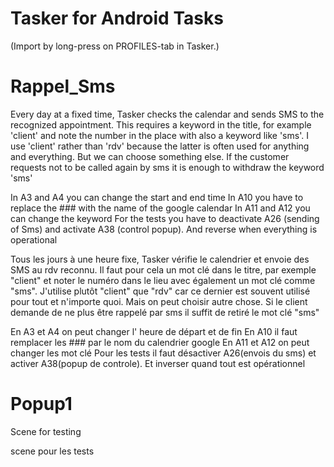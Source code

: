 # Tasker for Android Tasks
(Import by long-press on PROFILES-tab in Tasker.)

# Rappel_Sms
Every day at a fixed time, Tasker checks the calendar and sends SMS to the recognized appointment. This requires a keyword in the title, for example 'client' and note the number in the place with also a keyword like 'sms'. I use 'client' rather than 'rdv' because the latter is often used for anything and everything. But we can choose something else. If the customer requests not to be called again by sms it is enough to withdraw the keyword 'sms'

In A3 and A4 you can change the start and end time 
In A10 you have to replace the ### with the name of the google calendar 
In A11 and A12 you can change the keyword 
For the tests you have to deactivate A26 (sending of Sms) and activate A38 (control popup). And reverse when everything is operational

Tous les jours à une heure fixe, Tasker vérifie le calendrier et envoie des SMS au rdv reconnu.
Il faut pour cela un mot clé dans le titre, par exemple "client" et noter le numéro dans le lieu avec également un mot clé comme "sms".
J'utilise plutôt "client" que "rdv" car ce dernier est souvent utilisé pour tout et n'importe quoi. Mais on peut choisir autre chose.
Si le client demande de ne plus être rappelé par sms il suffit de retiré le mot clé "sms"

En A3 et A4 on peut changer l' heure de départ et de fin
En A10 il faut remplacer les ### par le nom du calendrier google
En A11 et A12 on peut changer les mot clé
Pour les tests il faut désactiver A26(envois du sms) et activer A38(popup de controle). Et inverser quand tout est opérationnel

# Popup1
Scene for testing

scene pour les tests
